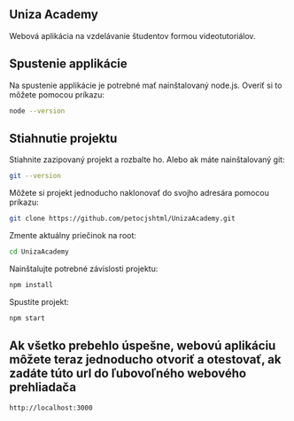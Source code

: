 ## Uniza Academy
Webová aplikácia na vzdelávanie študentov formou videotutoriálov.

## Spustenie applikácie

Na spustenie applikácie je potrebné mať nainštalovaný node.js. Overiť si to môžete pomocou príkazu:
```bash
node --version
```
## Stiahnutie projektu

Stiahnite zazipovaný projekt a rozbalte ho. Alebo ak máte nainštalovaný git: 
```bash
git --version
```
Môžete si projekt jednoducho naklonovať do svojho adresára pomocou príkazu: 
```bash
git clone https://github.com/petocjshtml/UnizaAcademy.git
```
Zmente aktuálny priečinok na root: 
```bash
cd UnizaAcademy
```
Nainštalujte potrebné závislosti projektu:
```bash
npm install
```
Spustite projekt:
```bash
npm start
```
## Ak všetko prebehlo úspešne, webovú aplikáciu môžete teraz jednoducho otvoriť a otestovať, ak zadáte túto url do ľubovoľného webového prehliadača
```bash
http://localhost:3000
```

